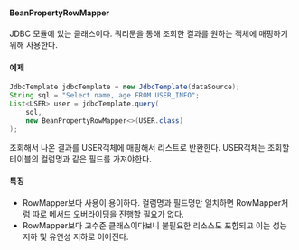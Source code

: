 #### BeanPropertyRowMapper
JDBC 모듈에 있는 클래스이다.
쿼리문을 통해 조회한 결과를 원하는 객체에 매핑하기 위해 사용한다.
#### 예제
```java
JdbcTemplate jdbcTemplate = new JdbcTemplate(dataSource);
String sql = "Select name, age FROM USER_INFO";
List<USER> user = jdbcTemplate.query(
	sql,
	new BeanPropertyRowMapper<>(USER.class)
);
```
조회해서 나온 결과를 USER객체에 매핑해서 리스트로 반환한다.
USER객체는 조회할 테이블의 컬럼명과 같은 필드를 가져야한다.

#### 특징
* RowMapper보다 사용이 용이하다. 컬럼명과 필드명만 일치하면 RowMapper처럼 따로 메서드 오버라이딩을 진행할 필요가 없다.
* RowMapper보다 고수준 클래스이다보니 불필요한 리소스도 포함되고 이는 성능 저하 및 유연성 저하로 이어진다.